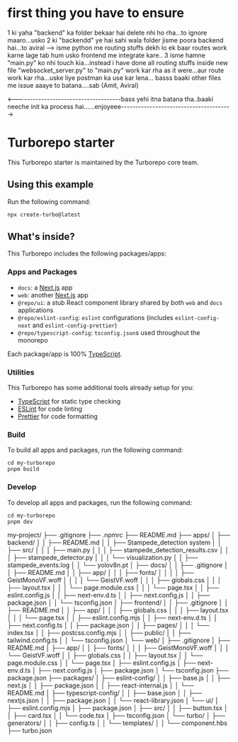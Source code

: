 # first thing you have to ensure
 1 ki yaha "backend" ka folder bekaar hai delete nhi ho rha...to ignore maaro...usko
 2 ki "backendd" ye hai sahi wala folder jisme poora backend hai...to aviral --> isme python me routing stuffs dekh lo ek baar routes work karne lage tab hum usko frontend me integrate kare..
 3 isme hamne "main.py" ko nhi touch kia...instead i have done all routing stuffs inside new file "websocket_server.py" to "main.py" work kar rha as it were...aur route work kar rha...uske liye postman ka use kar lena... basss baaki other files me issue aaaye to batana....sab (Amit, Aviral)

<-------------------------------------bass yehi itna batana tha..baaki neeche init ka process hai......enjoyeee--------------------------------------->





# Turborepo starter

This Turborepo starter is maintained by the Turborepo core team.

## Using this example

Run the following command:

```sh
npx create-turbo@latest
```

## What's inside?

This Turborepo includes the following packages/apps:

### Apps and Packages

- `docs`: a [Next.js](https://nextjs.org/) app
- `web`: another [Next.js](https://nextjs.org/) app
- `@repo/ui`: a stub React component library shared by both `web` and `docs` applications
- `@repo/eslint-config`: `eslint` configurations (includes `eslint-config-next` and `eslint-config-prettier`)
- `@repo/typescript-config`: `tsconfig.json`s used throughout the monorepo

Each package/app is 100% [TypeScript](https://www.typescriptlang.org/).

### Utilities

This Turborepo has some additional tools already setup for you:

- [TypeScript](https://www.typescriptlang.org/) for static type checking
- [ESLint](https://eslint.org/) for code linting
- [Prettier](https://prettier.io) for code formatting

### Build

To build all apps and packages, run the following command:

```
cd my-turborepo
pnpm build
```

### Develop

To develop all apps and packages, run the following command:

```
cd my-turborepo
pnpm dev
```


 my-project/
├── .gitignore
├── .npmrc
├── README.md
├── apps/
│   ├── backend/
│   │   ├── README.md
│   │   ├── Stampede_detection system
│   │   ├── src/
│   │   │   ├── main.py
│   │   │   ├── stampede_detection_results.csv
│   │   │   ├── stampede_detector.py
│   │   │   └── visualization.py
│   │   ├── stampede_events.log
│   │   └── yolov8n.pt
│   ├── docs/
│   │   ├── .gitignore
│   │   ├── README.md
│   │   ├── app/
│   │   │   ├── fonts/
│   │   │   │   ├── GeistMonoVF.woff
│   │   │   │   └── GeistVF.woff
│   │   │   ├── globals.css
│   │   │   ├── layout.tsx
│   │   │   └── page.module.css
│   │   │   └── page.tsx
│   │   ├── eslint.config.js
│   │   ├── next-env.d.ts
│   │   ├── next.config.js
│   │   ├── package.json
│   │   └── tsconfig.json
│   ├── frontend/
│   │   ├── .gitignore
│   │   ├── README.md
│   │   ├── app/
│   │   │   ├── globals.css
│   │   │   ├── layout.tsx
│   │   │   └── page.tsx
│   │   ├── eslint.config.mjs
│   │   ├── next-env.d.ts
│   │   ├── next.config.ts
│   │   ├── package.json
│   │   ├── pages/
│   │   │   └── index.tsx
│   │   ├── postcss.config.mjs
│   │   ├── public/
│   │   ├── tailwind.config.ts
│   │   └── tsconfig.json
│   └── web/
│       ├── .gitignore
│       ├── README.md
│       ├── app/
│       │   ├── fonts/
│       │   │   ├── GeistMonoVF.woff
│       │   │   └── GeistVF.woff
│       │   ├── globals.css
│       │   ├── layout.tsx
│       │   └── page.module.css
│       │   └── page.tsx
│       ├── eslint.config.js
│       ├── next-env.d.ts
│       ├── next.config.js
│       ├── package.json
│       └── tsconfig.json
├── package.json
├── packages/
│   ├── eslint-config/
│   │   ├── base.js
│   │   ├── next.js
│   │   ├── package.json
│   │   ├── react-internal.js
│   │   └── README.md
│   ├── typescript-config/
│   │   ├── base.json
│   │   ├── nextjs.json
│   │   ├── package.json
│   │   └── react-library.json
│   └── ui/
│       ├── eslint.config.mjs
│       ├── package.json
│       ├── src/
│       │   ├── button.tsx
│       │   ├── card.tsx
│       │   └── code.tsx
│       ├── tsconfig.json
│       └── turbo/
│           ├── generators/
│           │   ├── config.ts
│           │   └── templates/
│           │       └── component.hbs
├── turbo.json
